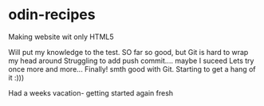 # odin-recipes
Making website wit only HTML5

Will put my knowledge to the test. 
SO far so good, but Git is hard to wrap my head around
Struggling to add push commit....
maybe I suceed
Lets try once more
and more...
Finally! smth good with Git. Starting to get a hang of it :)))

Had a weeks vacation- getting started again fresh
